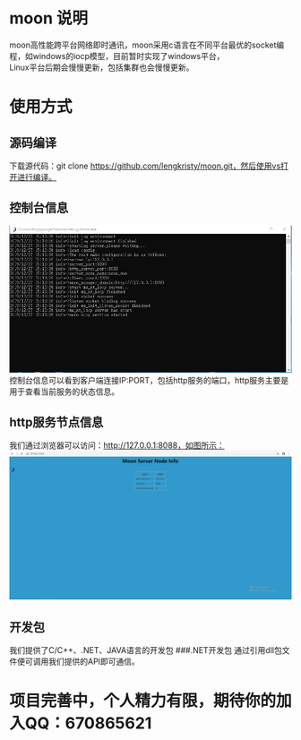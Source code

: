# moon 说明
moon高性能跨平台网络即时通讯，moon采用c语言在不同平台最优的socket编程，如windows的iocp模型，目前暂时实现了windows平台，<br/>
Linux平台后期会慢慢更新，包括集群也会慢慢更新。
# 使用方式
## 源码编译
下载源代码：git clone https://github.com/lengkristy/moon.git，然后使用vs打开进行编译。
## 控制台信息
![RUNOOB 图标](document/images/moon_server.png)
控制台信息可以看到客户端连接IP:PORT，包括http服务的端口，http服务主要是用于查看当前服务的状态信息。
## http服务节点信息
我们通过浏览器可以访问：http://127.0.0.1:8088，如图所示：<br/>
![RUNOOB 图标](document/images/moon_http_server.png)
## 开发包
我们提供了C/C++、.NET、JAVA语言的开发包
###.NET开发包
通过引用dll包文件便可调用我们提供的API即可通信。

# 项目完善中，个人精力有限，期待你的加入QQ：670865621